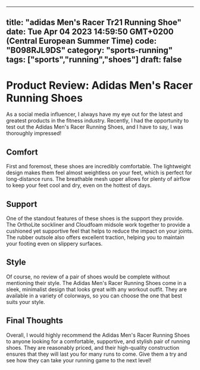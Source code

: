 
---
title: "adidas Men's Racer Tr21 Running Shoe" 
date: Tue Apr 04 2023 14:59:50 GMT+0200 (Central European Summer Time)
code: "B098RJL9DS"
category: "sports-running"
tags: ["sports","running","shoes"] 
draft: false
---
    
# Product Review: Adidas Men's Racer Running Shoes

As a social media influencer, I always have my eye out for the latest and greatest products in the fitness industry. Recently, I had the opportunity to test out the Adidas Men's Racer Running Shoes, and I have to say, I was thoroughly impressed!

## Comfort

First and foremost, these shoes are incredibly comfortable. The lightweight design makes them feel almost weightless on your feet, which is perfect for long-distance runs. The breathable mesh upper allows for plenty of airflow to keep your feet cool and dry, even on the hottest of days.

## Support

One of the standout features of these shoes is the support they provide. The OrthoLite sockliner and Cloudfoam midsole work together to provide a cushioned yet supportive feel that helps to reduce the impact on your joints. The rubber outsole also offers excellent traction, helping you to maintain your footing even on slippery surfaces.

## Style

Of course, no review of a pair of shoes would be complete without mentioning their style. The Adidas Men's Racer Running Shoes come in a sleek, minimalist design that looks great with any workout outfit. They are available in a variety of colorways, so you can choose the one that best suits your style.

## Final Thoughts

Overall, I would highly recommend the Adidas Men's Racer Running Shoes to anyone looking for a comfortable, supportive, and stylish pair of running shoes. They are reasonably priced, and their high-quality construction ensures that they will last you for many runs to come. Give them a try and see how they can take your running game to the next level!